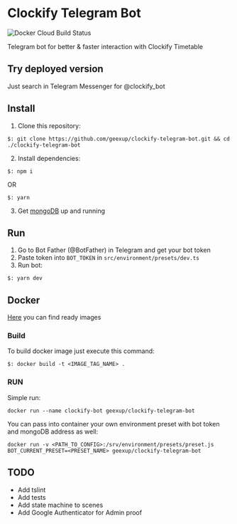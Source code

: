 # Clockify Telegram Bot
![Docker Cloud Build Status](https://img.shields.io/docker/cloud/build/geexup/clockify-telegram-bot.svg)

Telegram bot for better & faster interaction with Clockify Timetable

## Try deployed version
Just search in Telegram Messenger for @clockify_bot

## Install
1. Clone this repository:
```
$: git clone https://github.com/geexup/clockify-telegram-bot.git && cd ./clockify-telegram-bot
```

2. Install dependencies:
```
$: npm i
```
OR
```
$: yarn
```

3. Get [mongoDB](https://www.mongodb.com/) up and running

## Run
1. Go to Bot Father (@BotFather) in Telegram and get your bot token
2. Paste token into `BOT_TOKEN` in `src/environment/presets/dev.ts`
3. Run bot:
```
$: yarn dev
```

## Docker
[Here](https://hub.docker.com/r/geexup/clockify-telegram-bot) you can find ready images

### Build
To build docker image just execute this command:
```
$: docker build -t <IMAGE_TAG_NAME> .
```

### RUN

Simple run:
```
docker run --name clockify-bot geexup/clockify-telegram-bot
```

You can pass into container your own environment preset with bot token and mongoDB address as well:
```
docker run -v <PATH_TO_CONFIG>:/srv/environment/presets/preset.js BOT_CURRENT_PRESET=<PRESET_NAME> geexup/clockify-telegram-bot
```

## TODO
- Add tslint
- Add tests
- Add state machine to scenes
- Add Google Authenticator for Admin proof
